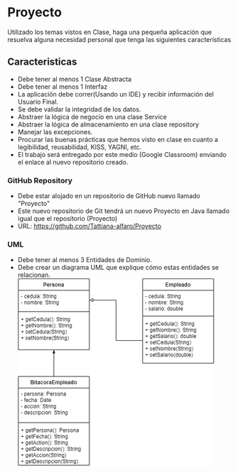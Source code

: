 # Proyecto
Utilizado los temas vistos en Clase, haga una pequeña aplicación que resuelva alguna necesidad personal que tenga las siguientes características

## Caracteristicas
* Debe tener al menos 1 Clase Abstracta
* Debe tener al menos 1 Interfaz
* La aplicación debe correr(Usando un IDE) y recibir información del Usuario Final.
* Se debe validar la integridad de los datos.
* Abstraer la lógica de negocio en una clase Service
* Abstraer la lógica de almacenamiento en una clase repository
* Manejar las excepciones.
* Procurar las buenas prácticas que hemos visto en clase en cuanto a legibilidad, reusabilidad, KISS, YAGNI, etc.
* El trabajo será entregado por este medio (Google Classroom) enviando el enlace al nuevo repositorio creado.

### GitHub Repository
* Debe estar alojado en un repositorio de GitHub nuevo llamado "Proyecto"
* Este nuevo repositorio de Git tendrá un nuevo Proyecto en Java llamado igual que el repositorio (Proyecto)
* URL: https://github.com/Tattiana-alfaro/Proyecto

### UML
* Debe tener al menos 3 Entidades de Dominio.
* Debe crear un diagrama UML que explique cómo estas entidades se relacionan.
  ![Diagrama UML](Proyecto.png)
